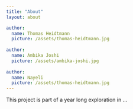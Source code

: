 ```yaml
---
title: "About"
layout: about

author:
  name: Thomas Heidtmann
  picture: /assets/thomas-heidtmann.jpg
  
author:
  name: Ambika Joshi
  picture: /assets/ambika-joshi.jpg
  
author:
  name: Nayeli
  picture: /assets/thomas-heidtmann.jpg
---
```


This project is part of a year long exploration in ... 
